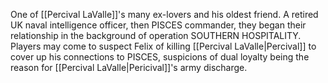 One of [[Percival LaValle]]'s many ex-lovers and his oldest friend. A retired UK naval intelligence officer, then PISCES commander, they began their relationship in the background of operation SOUTHERN HOSPITALITY. Players may come to suspect Felix of killing [[Percival LaValle|Percival]] to cover up his connections to PISCES, suspicions of dual loyalty being the reason for [[Percival LaValle|Pericival]]'s army discharge. 